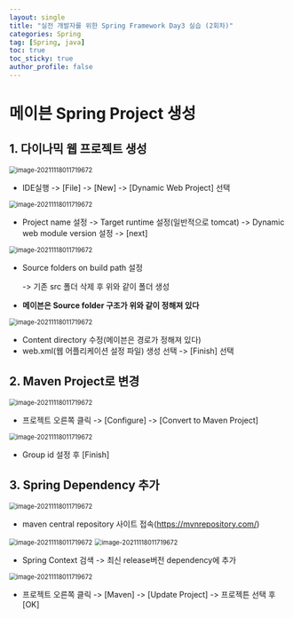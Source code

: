 ```yaml
---
layout: single
title: "실전 개발자를 위한 Spring Framework Day3 실습 (2회차)"
categories: Spring
tag: [Spring, java]
toc: true
toc_sticky: true
author_profile: false
---
```

# 메이븐 Spring Project 생성

## 1. 다이나믹 웹 프로젝트 생성

<img src="../../images/image1.png" alt="image-20211118011719672" style="zoom: 80%;" />

* IDE실행 -> [File] -> [New] -> [Dynamic Web Project] 선택

<img src="../../images/image2.png" alt="image-20211118011719672" style="zoom: 80%;" />

* Project name 설정 -> Target runtime 설정(일반적으로 tomcat) -> Dynamic web module version 설정 -> [next]

<img src="../../images/image3.png" alt="image-20211118011719672" style="zoom: 80%;" />

* Source folders on build path 설정

  -> 기존 src 폴더 삭제 후 위와 같이 폴더 생성

* **메이븐은 Source folder 구조가 위와 같이 정해져 있다**

<img src="../../images/image4.png" alt="image-20211118011719672" style="zoom: 80%;" />

* Content directory 수정(메이븐은 경로가 정해져 있다)
* web.xml(웹 어플리케이션 설정 파일) 생성 선택 ->  [Finish] 선택



## 2. Maven Project로 변경

<img src="../../images/image5.png" alt="image-20211118011719672" style="zoom: 80%;" />

* 프로젝트 오른쪽 클릭 -> [Configure] -> [Convert to Maven Project]

<img src="../../images/image6.png" alt="image-20211118011719672" style="zoom: 80%;" />

* Group id 설정 후 [Finish]



## 3. Spring Dependency 추가

<img src="../../images/image7.png" alt="image-20211118011719672" style="zoom: 80%;" />

* maven central repository 사이트 접속(https://mvnrepository.com/)

<img src="../../images/image8.png" alt="image-20211118011719672" style="zoom: 80%;" />

<img src="../../images/image9.png" alt="image-20211118011719672" style="zoom: 80%;" />

* Spring Context 검색 -> 최신 release버전 dependency에 추가

<img src="../../images/image10.png" alt="image-20211118011719672" style="zoom: 80%;" />

* 프로젝트 오른쪽 클릭 -> [Maven] -> [Update Project] -> 프로젝튼 선택 후 [OK]
